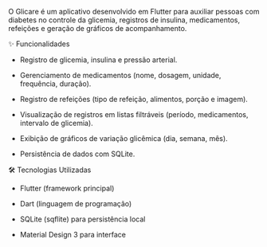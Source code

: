 O Glicare é um aplicativo desenvolvido em Flutter para auxiliar pessoas com diabetes no controle da glicemia, registros de insulina, medicamentos, refeições e geração de gráficos de acompanhamento.

✨ Funcionalidades

  - Registro de glicemia, insulina e pressão arterial.

  - Gerenciamento de medicamentos (nome, dosagem, unidade, frequência, duração).

  - Registro de refeições (tipo de refeição, alimentos, porção e imagem).

  - Visualização de registros em listas filtráveis (período, medicamentos, intervalo de glicemia).

  - Exibição de gráficos de variação glicêmica (dia, semana, mês).

  - Persistência de dados com SQLite.

🛠️ Tecnologias Utilizadas

  - Flutter (framework principal)

  - Dart (linguagem de programação)

  - SQLite (sqflite) para persistência local

  - Material Design 3 para interface
